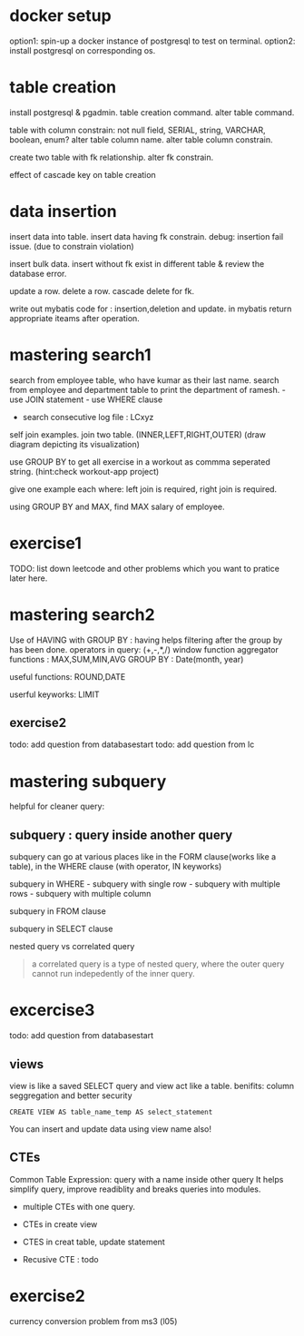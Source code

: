 # docker setup
option1: spin-up a docker instance of postgresql to test on terminal.
option2: install postgresql on corresponding os.

# table creation

install postgresql & pgadmin.
table creation command.
alter table command.

table with column constrain:    not null field, SERIAL, string, VARCHAR, boolean, enum?
alter table column name.
alter table column constrain.

create two table with fk relationship.
alter fk constrain.

effect of cascade key on table creation


# data insertion
insert data into table.
insert data having fk constrain.
debug:  insertion fail issue. (due to constrain violation)

insert bulk data.
insert without fk exist in different table & review the database error.

update a row.
delete a row.
cascade delete for fk.

write out mybatis code for : insertion,deletion and update.
in mybatis return appropriate iteams after operation.

# mastering search1

search from employee table, who have kumar as their last name.
search from employee and department table to print the department of ramesh.
    - use JOIN statement
    - use WHERE clause

- search consecutive log file : LCxyz

self join examples.
join two table. (INNER,LEFT,RIGHT,OUTER) (draw diagram depicting its visualization)

use GROUP BY to get all exercise in a workout as commma seperated string. (hint:check workout-app project)

give one example each where: left join is required, right join is required.

using GROUP BY and MAX, find MAX salary of employee.

# exercise1
TODO: list down leetcode and other problems which you want to pratice later here.

# mastering search2

Use of HAVING with GROUP BY : having helps filtering after the group by has been done.
operators in query: (+,-,*,/)
window function
aggregator functions : MAX,SUM,MIN,AVG
GROUP BY : Date(month, year)

useful functions: ROUND,DATE

userful keyworks: LIMIT

## exercise2
todo: add question from databasestart
todo: add question from lc

# mastering subquery

helpful for cleaner query: 
## subquery : query inside another query
subquery can go at various places like in the FORM clause(works like a table), in the WHERE clause (with operator, IN keyworks)

subquery in WHERE
    - subquery with single row
    - subquery with multiple rows
    - subquery with multiple column

subquery in FROM clause

subquery in SELECT clause

nested query vs correlated query 
> a correlated query is a type of nested query, where the outer query cannot run indepedently of the inner query.


# excercise3
todo: add question from databasestart
    

## views
view is like a saved SELECT query and view act like a table.
benifits: column seggregation and better security

`CREATE VIEW AS table_name_temp AS select_statement`

You can insert and update data using view name also!

## CTEs
Common Table Expression: query with a name inside other query 
It helps simplify query, improve readiblity and breaks queries into modules.

- multiple CTEs with one query.
- CTEs in create view
- CTES in creat table, update statement

- Recusive CTE : todo



# exercise2
currency conversion problem from ms3 (l05)
